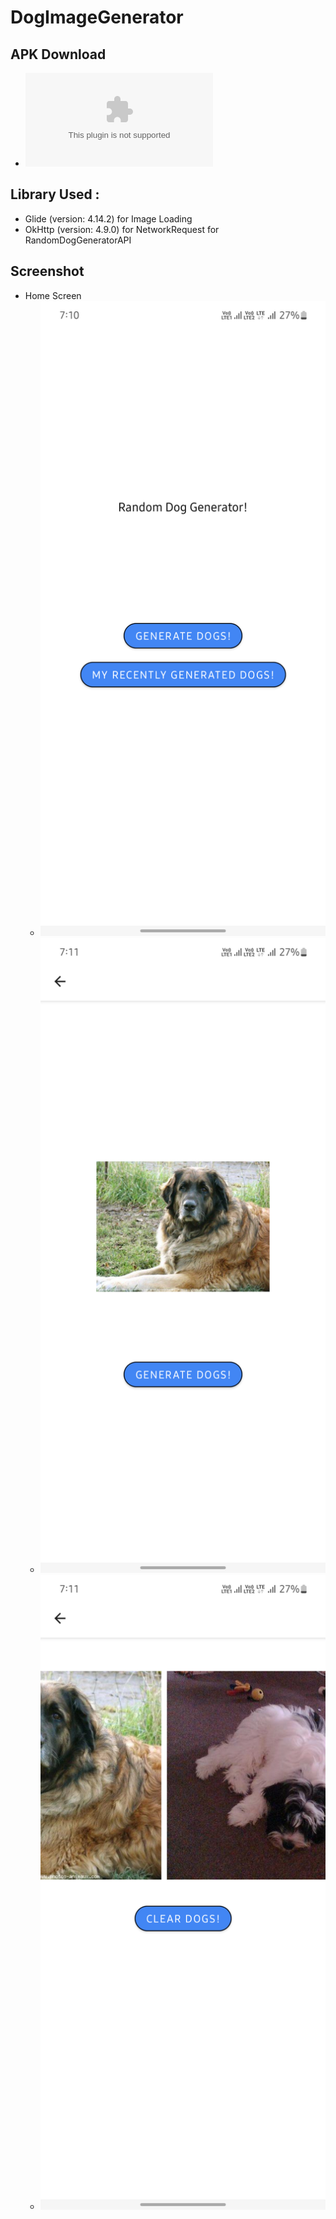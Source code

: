 # DogImageGenerator

## APK Download 
- ![Download APK](./apk/app-debug.apk)
## Library Used :  
- Glide (version: 4.14.2) for Image Loading
- OkHttp (version: 4.9.0) for NetworkRequest for RandomDogGeneratorAPI

## Screenshot

- Home Screen
  - ![Home Screen](./screenshots/home_screen.png)
  - ![Generate Dog Screen](./screenshots/generate_dog.png)
  - ![Gallery Screen](./screenshots/gallery_screen.png)